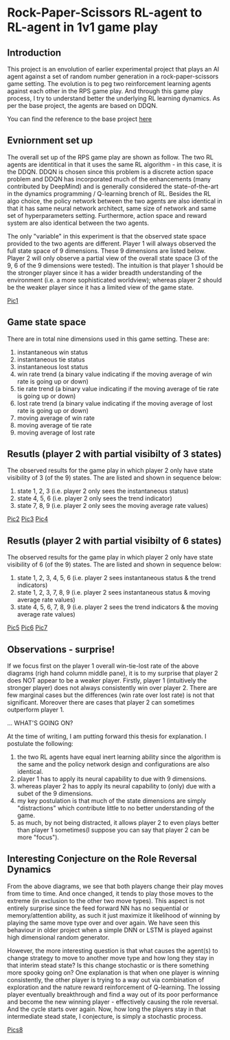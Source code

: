 # Rock-Paper-Scissors RL-agent to RL-agent in 1v1 game play

##  Introduction

This project is an envolution of earlier experimental project that plays an AI agent against a set of random number generation in a rock-paper-scissors game setting. The evolution is to peg two reinforcement learning agents against each other in the RPS game play.  And through this game play process, I try to understand better the underlying RL learning dynamics.   As per the base project, the agents are based on DDQN.  

You can find the reference to the base project [here](https://github.com/dennylslee/rock-paper-scissors-DeepRL)

## Evniornment set up

The overall set up of the RPS game play are shown as follow.  The two RL agents are identitical in that it uses the same RL algorithm - in this case, it is the DDQN.  DDQN is chosen since this problem is a discrete action space problem and DDQN has incorporated much of the enhancements (many contributed by DeepMind) and is generally considered the state-of-the-art in the dynamics programming / Q-learning brench of RL.   Besides the RL algo choice, the policy network between the two agents are also identical in that it has same neural network architect, same size of network and same set of hyperparameters setting. Furthermore, action space and reward system are also identical between the two agents.  

The only "variable" in this experiment is that the observed state space provided to the two agents are different. Player 1 will always observed the full state space of 9 dimensions.  These 9 dimensions are listed below. Player 2 will only observe a partial view of the overall state space (3 of the 9, 6 of the 9 dimensions were tested).  The intuition is that player 1 should be the stronger player since it has a wider breadth understanding of the environment (i.e. a more sophisticated worldview); whereas player 2 should be the weaker player since it has a limited view of the game state.

[Pic1](https://github.com/dennylslee/rock-paper-scissors-RLvRL/blob/master/1v1_architecture.png)


## Game state space

There are in total nine dimensions used in this game setting.  These are:

1. instantaneous win status
2. instantaneous tie status
3. instantaneous lost status
4. win rate trend (a binary value indicating if the moving average of win rate is going up or down)
5. tie rate trend (a binary value indicating if the moving average of tie rate is going up or down)
6. lost rate trend (a binary value indicating if the moving average of lost rate is going up or down)
7. moving average of win rate
8. moving average of tie rate
9. moving average of lost rate

## Resutls (player 2 with partial visibilty of 3 states)

The observed results for the game play in which player 2 only have state visibility of 3 (of the 9) states.  The are listed and shown in sequence below:

1. state 1, 2, 3 (i.e. player 2 only sees the instantaneous status)
2. state 4, 5, 6 (i.e. player 2 only sees the trend indicator)
3. state 7, 8, 9 (i.e. player 2 only sees the moving average rate values)

[Pic2](https://github.com/dennylslee/rock-paper-scissors-RLvRL/blob/master/Figure_1_same_NN_first3state.png)
[Pic3](https://github.com/dennylslee/rock-paper-scissors-RLvRL/blob/master/Figure_1_same_NN_mid3state.png)
[Pic4](https://github.com/dennylslee/rock-paper-scissors-RLvRL/blob/master/Figure_1_same_NN_last3state.png)

## Resutls (player 2 with partial visibilty of 6 states)

The observed results for the game play in which player 2 only have state visibility of 6 (of the 9) states.  The are listed and shown in sequence below:

1. state 1, 2, 3, 4, 5, 6 (i.e. player 2 sees instantaneous status & the trend indicators)
2. state 1, 2, 3, 7, 8, 9 (i.e. player 2 sees instantaneous status & moving average rate values)
3. state 4, 5, 6, 7, 8, 9 (i.e. player 2 sees the trend indicators & the moving average rate values)

[Pic5](https://github.com/dennylslee/rock-paper-scissors-RLvRL/blob/master/Figure_1_same_NN_first6state.png)
[Pic6](https://github.com/dennylslee/rock-paper-scissors-RLvRL/blob/master/Figure_1_same_NN_first3last3state.png)
[Pic7](https://github.com/dennylslee/rock-paper-scissors-RLvRL/blob/master/Figure_1_same_NN_last6state.png)

## Observations - surprise!

If we focus first on the player 1 overall win-tie-lost rate of the above diagrams (righ hand column middle pane), it is to my surprise that player 2 does NOT appear to be a weaker player.  Firstly, player 1 (intuitively the stronger player) does not always consistently win over player 2.  There are few marginal cases but the differences (win rate over lost rate) is not that significant. Moreover there are cases that player 2 can sometimes outperform player 1.  

... WHAT'S GOING ON? 

At the time of writing,  I am putting forward this thesis for explanation. I postulate the following:

1. the two RL agents have equal inert learning ability since the algorithm is the same and the policy network design and configurations are also identical.
2. player 1 has to apply its neural capability to due with 9 dimensions.
3. whereas player 2 has to apply its neural capability to (only) due with a subet of the 9 dimensions.
4. my key postulation is that much of the state dimensions are simply "distractions" which contribute little to no better understanding of the game.
5. as much, by not being distracted, it allows player 2 to even  plays better than player 1 sometimes(I suppose you can say that player 2 can be more "focus").

## Interesting Conjecture on the Role Reversal Dynamics

From the above diagrams, we see that both players change their play moves from time to time.  And once changed, it tends to play those moves to the extreme (in exclusion to the other two move types).  This aspect is not entirely surprise since the feed forward NN has no sequential or memory/attention ability, as such it just maximize it likelihood of winning by playing the same move type over and over again.  We have seen this behaviour in older project when a simple DNN or LSTM is played against high dimensional random generator.  

However, the more interesting question is that what causes the agent(s) to change strategy to move to another move type and how long they stay in that interim stead state? Is this change stochastic or is there something more spooky going on?  One explanation is that when one player is winning consistently, the other player is trying to a way out via combination of exploration and the nature reward reinforcement of Q-learning.  The lossing player eventually breakthrough and find a way out of its poor performance and become the new winning player - effectively causing the role reversal.  And the cycle starts over again.  Now, how long the players stay in that intermediate stead state, I conjecture, is simply a stochastic process. 

[Pics8]()


